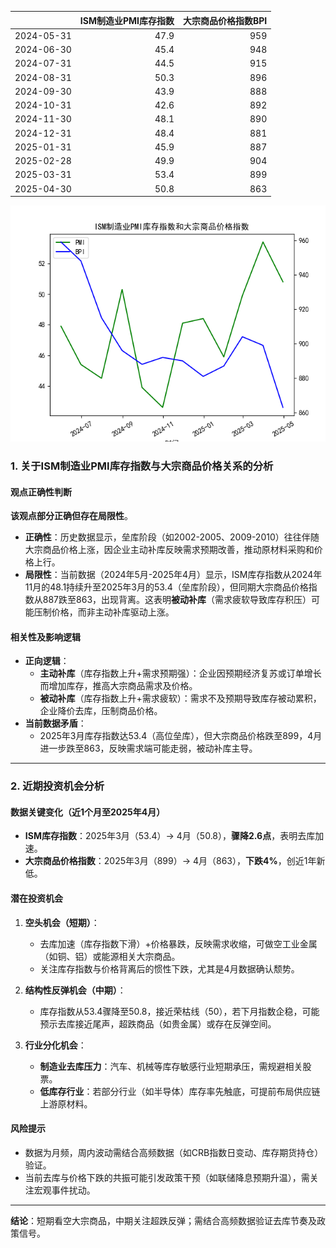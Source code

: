 |            |   ISM制造业PMI库存指数 |   大宗商品价格指数BPI |
|:-----------|-----------------------:|----------------------:|
| 2024-05-31 |                   47.9 |                   959 |
| 2024-06-30 |                   45.4 |                   948 |
| 2024-07-31 |                   44.5 |                   915 |
| 2024-08-31 |                   50.3 |                   896 |
| 2024-09-30 |                   43.9 |                   888 |
| 2024-10-31 |                   42.6 |                   892 |
| 2024-11-30 |                   48.1 |                   890 |
| 2024-12-31 |                   48.4 |                   881 |
| 2025-01-31 |                   45.9 |                   887 |
| 2025-02-28 |                   49.9 |                   904 |
| 2025-03-31 |                   53.4 |                   899 |
| 2025-04-30 |                   50.8 |                   863 |

![图](PMI_BPI.png)



### 1. 关于ISM制造业PMI库存指数与大宗商品价格关系的分析

#### 观点正确性判断
**该观点部分正确但存在局限性**。  
- **正确性**：历史数据显示，垒库阶段（如2002-2005、2009-2010）往往伴随大宗商品价格上涨，因企业主动补库反映需求预期改善，推动原材料采购和价格上行。  
- **局限性**：当前数据（2024年5月-2025年4月）显示，ISM库存指数从2024年11月的48.1持续升至2025年3月的53.4（垒库阶段），但同期大宗商品价格指数从887跌至863，出现背离。这表明**被动补库**（需求疲软导致库存积压）可能压制价格，而非主动补库驱动上涨。

#### 相关性及影响逻辑
- **正向逻辑**：  
  - **主动补库**（库存指数上升+需求预期强）：企业因预期经济复苏或订单增长而增加库存，推高大宗商品需求及价格。  
  - **被动补库**（库存指数上升+需求疲软）：需求不及预期导致库存被动累积，企业降价去库，压制商品价格。  
- **当前数据矛盾**：  
  - 2025年3月库存指数达53.4（高位垒库），但大宗商品价格跌至899，4月进一步跌至863，反映需求端可能走弱，被动补库主导。  

---

### 2. 近期投资机会分析

#### 数据关键变化（近1个月至2025年4月）
- **ISM库存指数**：2025年3月（53.4）→ 4月（50.8），**骤降2.6点**，表明去库加速。  
- **大宗商品价格指数**：2025年3月（899）→ 4月（863），**下跌4%**，创近1年新低。  

#### 潜在投资机会
1. **空头机会（短期）**：  
   - 去库加速（库存指数下滑）+价格暴跌，反映需求收缩，可做空工业金属（如铜、铝）或能源相关大宗商品。  
   - 关注库存指数与价格背离后的惯性下跌，尤其是4月数据确认颓势。  

2. **结构性反弹机会（中期）**：  
   - 库存指数从53.4骤降至50.8，接近荣枯线（50），若下月指数企稳，可能预示去库接近尾声，超跌商品（如贵金属）或存在反弹空间。  

3. **行业分化机会**：  
   - **制造业去库压力**：汽车、机械等库存敏感行业短期承压，需规避相关股票。  
   - **低库存行业**：若部分行业（如半导体）库存率先触底，可提前布局供应链上游原材料。  

#### 风险提示
- 数据为月频，周内波动需结合高频数据（如CRB指数日变动、库存期货持仓）验证。  
- 当前去库与价格下跌的共振可能引发政策干预（如联储降息预期升温），需关注宏观事件扰动。  

---

**结论**：短期看空大宗商品，中期关注超跌反弹；需结合高频数据验证去库节奏及政策信号。
